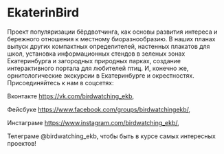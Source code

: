 # EkaterinBird
 Проект популяризации бёрдвотчинга, как основы развития интереса и бережного отношения к местному биоразнообразию. 
 В наших планах выпуск других компактных определителей, настенных плакатов для школ, установка информационных стендов в зеленых зонах Екатеринбурга и загородных природных парках, создание интерактивного портала для любителей птиц. И, конечно же, орнитологические экскурсии в Екатеринбурге и окрестностях. Присоединяйтесь к нам в соцсетях:

Вконтакте https://vk.com/birdwatching_ekb,

Фейсбуке https://www.facebook.com/groups/birdwatchingekb/,

Инстаграме https://www.instagram.com/birdwatching_ekb/,

Телеграме @birdwatching_ekb, чтобы быть в курсе самых интересных проектов!
